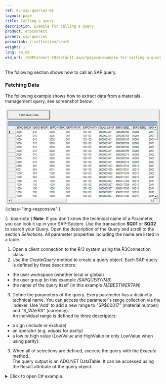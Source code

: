 ```yaml
---
ref: ec-sap-queries-01
layout: page
title: Calling a query
description: Example for calling a query
product: erpconnect
parent: sap-queries
permalink: /:collection/:path
weight: 1
lang: en_GB
old_url: /ERPConnect-EN/default.aspx?pageid=example-for-calling-a-query
---
```


The following section shows how to call an SAP query.

### Fetching Data
The following example shows how to extract data from a materials management query, see screenshot below. 

![SAP-Query-Execution](/img/content/SAP-Query-Execution.png){:class="img-responsive" }

{: .box-note }
**Note**: If you don't know the technical name of a Parameter, you can look it up in your SAP-System.
Use the transaction **SQ01** or **SQ02** to search your Query. Open the description of the Query and scroll to the section *Selections*.
All parameter properties including the name are listed in a table.

1. Open a client connection to the R/3 system using the R3Connection class.
2. Use the *CreateQuery* method to create a query object. 
Each SAP query is defined by three descriptors: 
- the user workspace (whether local or global)
- the user group (in this example */SAPQUERY/MB*)
- the name of the query itself (in this example *MEBESTWERTAN*)
3. Define the parameters of the query. Every parameter has a distinctly technical name. 
You can access the parameter's range collection via the indexer.
Use 'Add' to add a new range to "SP$00017" (material number) and "S_WAERS" (currency). <br>
An individual range is defined by three descriptors:
- a sign (include or exclude)
- an operator (e.g. *equals* for parity) 
- a low or high value (LowValue and HighValue or only LowValue when using parity).  
3. When all of selections are defined, execute the query with the *Execute* method. <br>
The query output is an ADO.NET DataTable. It can be accessed using the Result attribute of the query object.

<details>
<summary>Click to open C# example.</summary>
{% highlight csharp %}
private void btnFetchQueryData_Click(object sender, System.EventArgs e)
    {
      R3Connection con = new R3Connection("SAPServer",00,"SAPUser","Password","EN","800");
      con.Open(false);
 
      // Create Query object Query q; 
         try
         {
            q = con.CreateQuery(WorkSpace.GlobalArea,
             "/SAPQUERY/MB", "MEBESTWERTAN");
 
			// Add a criteria (in this case the material number) 
            q.SelectionParameters["SP$00017"].Ranges.Add(
                Sign.Include, RangeOption.Equals, "100-100");
 
            // Add a second criteria (in this case the currency) 
            q.SelectionParameters["S_WAERS"].Ranges.Add(
                Sign.Include, RangeOption.Equals, "USD");
 
            // Run the Query 
            q.Execute();
 
            // Bind result to datagrid 
            this.dgvQuery.DataSource = q.Result;
         }
         catch (Exception e1)
         {
            MessageBox.Show(e1.Message);
            return;
         }
    }
{% endhighlight %}
</details>
<!---
<br>
<details>
<summary>Click to open VB example.</summary>
{% highlight visualbasic %}
Using con As New R3Connection
            con.UserName = "erpconnect"
            con.Password = "pass"
            con.Language = "DE"
            con.Client = "800"
            con.Host = "sapserver"
            con.SystemNumber = 11
 
            con.Open(False)
 
            ' Create Query object 
            Dim q As Query
            Try
                q = con.CreateQuery(WorkSpace.GlobalArea, _
                   "/SAPQUERY/MB", "MEBESTWERTAN")
            Catch e1 As Exception
                MessageBox.Show(e1.Message)
                Exit Sub
            End Try
 
            ' Add a criteria (in this case the material number) 
            q.SelectionParameters("SP$00017").Ranges.Add( _
               Sign.Include, RangeOption.Equals, "100-100")
 
            ' Add a second criteria (in this case the currency) 
            q.SelectionParameters("S_WAERS").Ranges.Add( _
               Sign.Include, RangeOption.Equals, "EUR")
 
            ' Run the Query 
            q.Execute()
 
            ' Bind result to datagrid 
            dataGrid1.DataSource = q.Result
        End Using
{% endhighlight %}
</details>
<br>
-->
